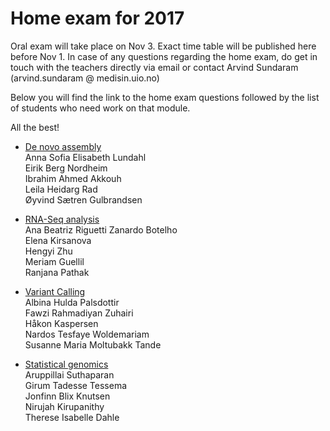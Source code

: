 # Home exam for 2017

Oral exam will take place on Nov 3. Exact time table will be published here before Nov 1.
In case of any questions regarding the home exam, do get in touch with the teachers directly via email or contact Arvind Sundaram (arvind.sundaram @ medisin.uio.no)

Below you will find the link to the home exam questions followed by the list of students who need work on that module.

All the best!

* [De novo assembly]()  
Anna Sofia Elisabeth Lundahl  
Eirik Berg Nordheim  
Ibrahim Ahmed Akkouh  
Leila Heidarg Rad  
Øyvind Sætren Gulbrandsen  


* [RNA-Seq analysis](https://github.com/lexnederbragt/INF-BIOx121/raw/2017/misc/RNAseq_home_exam_2017.pdf)  
Ana Beatriz Riguetti Zanardo Botelho  
Elena Kirsanova  
Hengyi Zhu  
Meriam Guellil  
Ranjana Pathak  

* [Variant Calling]()  
Albina Hulda Palsdottir  
Fawzi Rahmadiyan Zuhairi  
Håkon Kaspersen  
Nardos Tesfaye Woldemariam  
Susanne Maria Moltubakk Tande  

* [Statistical genomics]()  
Aruppillai Suthaparan  
Girum Tadesse Tessema  
Jonfinn Blix Knutsen  
Nirujah Kirupanithy  
Therese Isabelle Dahle  
